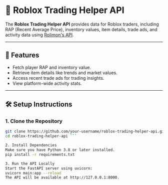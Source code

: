 # 🚀 Roblox Trading Helper API

The **Roblox Trading Helper API** provides data for Roblox traders, including RAP (Recent Average Price), inventory values, item details, trade ads, and activity data using [Rolimon's API](https://www.rolimons.com/).

---

## 🌟 Features

- Fetch player RAP and inventory value.
- Retrieve item details like trends and market values.
- Access recent trade ads for trading insights.
- View platform-wide activity stats.

---

## 🛠️ Setup Instructions

### 1. Clone the Repository
```bash
git clone https://github.com/your-username/roblox-trading-helper-api.git
cd roblox-trading-helper-api ```

2. Install Dependencies
Make sure you have Python 3.8 or later installed.
pip install -r requirements.txt

3. Run the API Locally
Start the FastAPI server using uvicorn:
uvicorn main:app --reload
The API will be available at http://127.0.0.1:8000.
